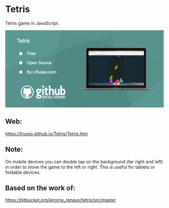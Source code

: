 # Tetris

Tetris game in JavaScript.

![alt screenshot](https://raw.githubusercontent.com/lrusso/Tetris/master/Tetris.png)

## Web:

https://lrusso.github.io/Tetris/Tetris.htm

## Note:

On mobile devices you can double tap on the background (far right and left) in order to move the game to the left or right. This is useful for tablets or foldable devices.

## Based on the work of:

https://bitbucket.org/jerome_renaux/tetris/src/master
